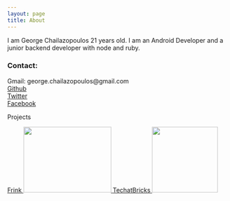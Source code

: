 ```yaml
---
layout: page
title: About
---
```


I am George Chailazopoulos 21 years old.
I am an Android Developer and a junior backend developer with node and ruby.

<h3>Contact:</h3>
Gmail: george.chailazopoulos@gmail.com <br>
<a href="https://github.com/spiritinlife">Github</a><br>
<a href="https://twitter.com/_spiritinlife">Twitter</a><br>
<a href="https://www.facebook.com/george.hailazopoulos">Facebook</a><br>


Projects <br>


<a href="http://frink.gr" style="text-align: center;">
Frink
<img src="../images/frink.png" width="200" height="150">
</a>


<a href="http://techatbricks.com" style="text-align: center;">
TechatBricks
<img src="../images/tech_at_bricks_logo.png" width="150" height="150">
</a>


